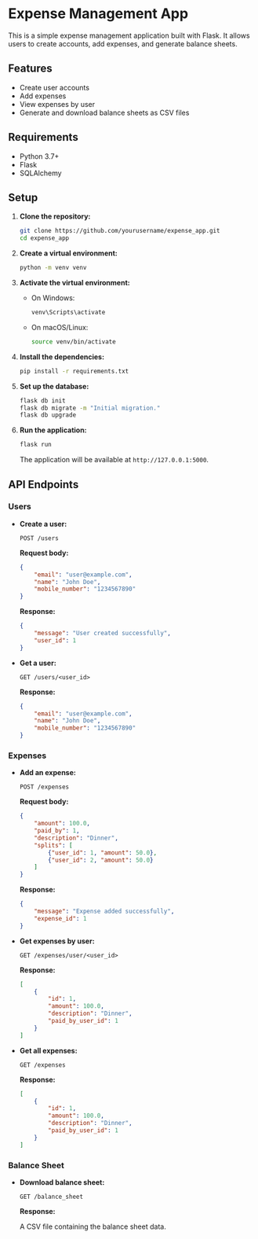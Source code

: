 # Expense Management App

This is a simple expense management application built with Flask. It allows users to create accounts, add expenses, and generate balance sheets.

## Features

- Create user accounts
- Add expenses
- View expenses by user
- Generate and download balance sheets as CSV files

## Requirements

- Python 3.7+
- Flask
- SQLAlchemy

## Setup

1. **Clone the repository:**

    ```sh
    git clone https://github.com/yourusername/expense_app.git
    cd expense_app
    ```

2. **Create a virtual environment:**

    ```sh
    python -m venv venv
    ```

3. **Activate the virtual environment:**

    - On Windows:

        ```sh
        venv\Scripts\activate
        ```

    - On macOS/Linux:

        ```sh
        source venv/bin/activate
        ```

4. **Install the dependencies:**

    ```sh
    pip install -r requirements.txt
    ```

5. **Set up the database:**

    ```sh
    flask db init
    flask db migrate -m "Initial migration."
    flask db upgrade
    ```

6. **Run the application:**

    ```sh
    flask run
    ```

    The application will be available at `http://127.0.0.1:5000`.

## API Endpoints

### Users

- **Create a user:**

    ```http
    POST /users
    ```

    **Request body:**

    ```json
    {
        "email": "user@example.com",
        "name": "John Doe",
        "mobile_number": "1234567890"
    }
    ```

    **Response:**

    ```json
    {
        "message": "User created successfully",
        "user_id": 1
    }
    ```

- **Get a user:**

    ```http
    GET /users/<user_id>
    ```

    **Response:**

    ```json
    {
        "email": "user@example.com",
        "name": "John Doe",
        "mobile_number": "1234567890"
    }
    ```

### Expenses

- **Add an expense:**

    ```http
    POST /expenses
    ```

    **Request body:**

    ```json
    {
        "amount": 100.0,
        "paid_by": 1,
        "description": "Dinner",
        "splits": [
            {"user_id": 1, "amount": 50.0},
            {"user_id": 2, "amount": 50.0}
        ]
    }
    ```

    **Response:**

    ```json
    {
        "message": "Expense added successfully",
        "expense_id": 1
    }
    ```

- **Get expenses by user:**

    ```http
    GET /expenses/user/<user_id>
    ```

    **Response:**

    ```json
    [
        {
            "id": 1,
            "amount": 100.0,
            "description": "Dinner",
            "paid_by_user_id": 1
        }
    ]
    ```

- **Get all expenses:**

    ```http
    GET /expenses
    ```

    **Response:**

    ```json
    [
        {
            "id": 1,
            "amount": 100.0,
            "description": "Dinner",
            "paid_by_user_id": 1
        }
    ]
    ```

### Balance Sheet

- **Download balance sheet:**

    ```http
    GET /balance_sheet
    ```

    **Response:**

    A CSV file containing the balance sheet data.

